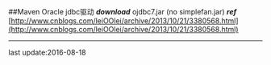 ##Maven Oracle jdbc驱动
***download***
	ojdbc7.jar (no simplefan.jar)
***ref***
	[http://www.cnblogs.com/leiOOlei/archive/2013/10/21/3380568.html](http://www.cnblogs.com/leiOOlei/archive/2013/10/21/3380568.html)
    


* * *
last update:2016-08-18